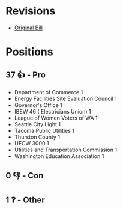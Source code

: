 # Revisions
* [Original Bill](1/)

# Positions
## 37 👍 - Pro
* Department of Commerce 1
* Energy Facilities Site Evaluation Council 1
* Governor's Office 1
* IBEW 46 ( Electricians Union) 1
* League of Women Voters of WA 1
* Seattle City Light 1
* Tacoma Public Utilities 1
* Thurston County 1
* UFCW 3000 1
* Utilities and Transportation Commission 1
* Washington Education Association 1

## 0 👎 - Con

## 1 ❓ - Other
